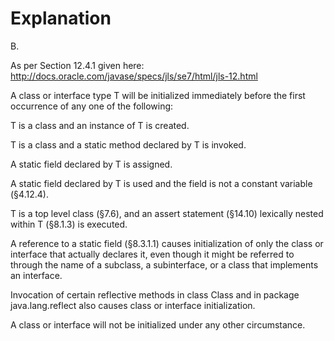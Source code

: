# Explanation

B.

As per Section 12.4.1 given here: http://docs.oracle.com/javase/specs/jls/se7/html/jls-12.html

A class or interface type T will be initialized immediately before the first occurrence of any one of the following:

T is a class and an instance of T is created.

T is a class and a static method declared by T is invoked.

A static field declared by T is assigned.

A static field declared by T is used and the field is not a constant variable (§4.12.4).

T is a top level class (§7.6), and an assert statement (§14.10) lexically nested within T (§8.1.3) is executed.

A reference to a static field (§8.3.1.1) causes initialization of only the class or interface that actually declares it, even though it might be referred to through the name of a subclass, a subinterface, or a class that implements an interface.

Invocation of certain reflective methods in class Class and in package java.lang.reflect also causes class or interface initialization.

A class or interface will not be initialized under any other circumstance.
